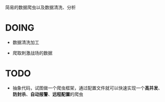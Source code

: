 简易的数据爬虫以及数据清洗、分析

# DOING

* 数据清洗加工

* 爬取刺激战场的数据

# TODO

* 抽象代码，试图做一个爬虫框架，通过配置文件就可以快速实现一个**高并发**、**防封杀**、**自动报警**、**远程配置**的爬虫
